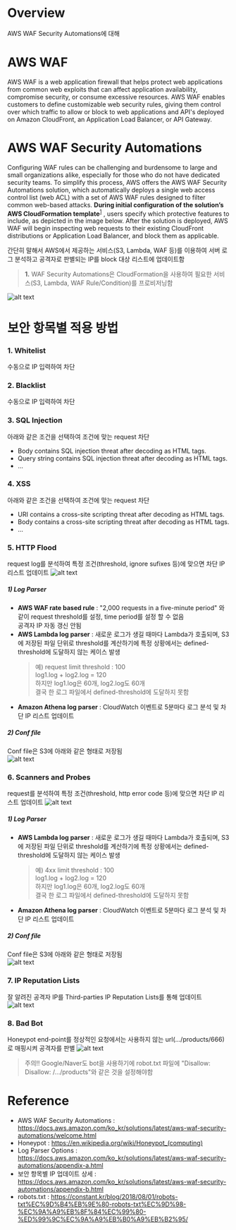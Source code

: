 # Overview
AWS WAF Security Automations에 대해


# AWS WAF
AWS WAF is a web application firewall that helps protect web applications from common web exploits that can affect application availability, compromise security, or consume excessive resources. AWS WAF enables customers to define customizable web security rules, giving them control over which traffic to allow or block to web applications and API's deployed on Amazon CloudFront, an Application Load Balancer, or API Gateway.


# AWS WAF Security Automations
Configuring WAF rules can be challenging and burdensome to large and small organizations alike, especially for those who do not have dedicated security teams. To simplify this process, AWS offers the AWS WAF Security Automations solution, which automatically deploys a single web access control list (web ACL) with a set of AWS WAF rules designed to filter common web-based attacks. __During initial configuration of the solution’s AWS CloudFormation template__<sup id="a1">[1](#s1)</sup> , users specify which protective features to include, as depicted in the image below. After the solution is deployed, AWS WAF will begin inspecting web requests to their existing CloudFront distributions or Application Load Balancer, and block them as applicable.

간단히 말해서 AWS에서 제공하는 서비스(S3, Lambda, WAF 등)를 이용하여 서버 로그 분석하고 공격자로 판별되는 IP를 block 대상 리스트에 업데이트함

><b id="s1">1.</b> WAF Security Automations은 CloudFormation을 사용하여 필요한 서비스(S3, Lambda, WAF Rule/Condition)를 프로비저닝함

![alt text](aws_waf_security_automations.png)

# 보안 항목별 적용 방법
### 1. Whitelist
수동으로 IP 입력하여 차단

### 2. Blacklist
수동으로 IP 입력하여 차단

### 3. SQL Injection
아래와 같은 조건을 선택하여 조건에 맞는 request 차단
* Body contains SQL injection threat after decoding as HTML tags.
* Query string contains SQL injection threat after decoding as HTML tags.
* ...

### 4. XSS
아래와 같은 조건을 선택하여 조건에 맞는 request 차단
* URI contains a cross-site scripting threat after decoding as HTML tags.
* Body contains a cross-site scripting threat after decoding as HTML tags.
* ...

### 5. HTTP Flood
request log를 분석하여 특정 조건(threshold, ignore sufixes 등)에 맞으면 차단 IP 리스트 업데이트
![alt text](waf-log-parser-flow.png)

##### 1) Log Parser
* __AWS WAF rate based rule__ : "2,000 requests in a five-minute period" 와 같이 request threshold를 설정, time period를 설정 할 수 없음<br>
공격자 IP 자동 갱신 안됨
* __AWS Lambda log parser__ : 새로운 로그가 생길 때마다 Lambda가 호출되며, S3에 저장된 파일 단위로 threshold를 계산하기에 특정 상황에서는 defined-threshold에 도달하지 않는 케이스 발생<br>
  > 예) request limit threshold : 100<br>
  > log1.log + log2.log = 120<br>
  > 하지만 log1.log은 60개, log2.log도 60개<br>
  > 결국 한 로그 파일에서 defined-threshold에 도달하지 못함<br>
* __Amazon Athena log parser__ : CloudWatch 이벤트로 5분마다 로그 분석 및 차단 IP 리스트 업데이트


##### 2) Conf file
Conf file은 S3에 아래와 같은 형태로 저장됨<br>
![alt text](http-flood-config.png)

### 6. Scanners and Probes
request를 분석하여 특정 조건(threshold, http error code 등)에 맞으면 차단 IP 리스트 업데이트
![alt text](scanners.png)

##### 1) Log Parser
* __AWS Lambda log parser__ : 새로운 로그가 생길 때마다 Lambda가 호출되며, S3에 저장된 파일 단위로 threshold를 계산하기에 특정 상황에서는 defined-threshold에 도달하지 않는 케이스 발생<br>
  > 예) 4xx limit threshold : 100<br>
  > log1.log + log2.log = 120<br>
  > 하지만 log1.log은 60개, log2.log도 60개<br>
  > 결국 한 로그 파일에서 defined-threshold에 도달하지 못함<br>
* __Amazon Athena log parser__ : CloudWatch 이벤트로 5분마다 로그 분석 및 차단 IP 리스트 업데이트


##### 2) Conf file
Conf file은 S3에 아래와 같은 형태로 저장됨<br>
![alt text](scanner-probes-config-file.png)

### 7. IP Reputation Lists
잘 알려진 공격자 IP를 Third-parties IP Reputation Lists를 통해 업데이트
![alt text](ip-reputation-lists-flow.png)

### 8. Bad Bot
Honeypot end-point를 정상적인 요청에서는 사용하지 않는 url(.../products/666)로 매핑시켜 공격자를 판별
![alt text](bad-bot.png)
> 주의!! Google/Naver도 bot을 사용하기에 robot.txt 파일에 "Disallow: Disallow: /.../products"와 같은 것을 설정해야함

# Reference
* AWS WAF Security Automations : https://docs.aws.amazon.com/ko_kr/solutions/latest/aws-waf-security-automations/welcome.html
* Honeypot : https://en.wikipedia.org/wiki/Honeypot_(computing)
* Log Parser Options : https://docs.aws.amazon.com/ko_kr/solutions/latest/aws-waf-security-automations/appendix-a.html
* 보안 항목별 IP 업데이트 상세 : https://docs.aws.amazon.com/ko_kr/solutions/latest/aws-waf-security-automations/appendix-b.html
* robots.txt : https://constant.kr/blog/2018/08/01/robots-txt%EC%9D%B4%EB%9E%80-robots-txt%EC%9D%98-%EC%9A%A9%EB%8F%84%EC%99%80-%ED%99%9C%EC%9A%A9%EB%B0%A9%EB%B2%95/

